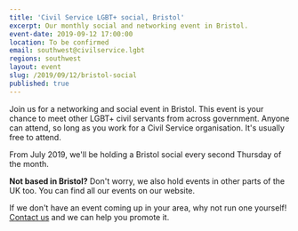 ```yaml
---
title: 'Civil Service LGBT+ social, Bristol'
excerpt: Our monthly social and networking event in Bristol.
event-date: 2019-09-12 17:00:00
location: To be confirmed
email: southwest@civilservice.lgbt
regions: southwest
layout: event
slug: /2019/09/12/bristol-social
published: true
---
```

Join us for a networking and social event in Bristol. This event is your chance to meet other LGBT+ civil servants from across government. Anyone can attend, so long as you work for a Civil Service organisation. It's usually free to attend.

From July 2019, we'll be holding a Bristol social every second Thursday of the month.

**Not based in Bristol?** Don't worry, we also hold events in other parts of the UK too. You can find all our events on our website.

If we don't have an event coming up in your area, why not run one yourself! [Contact us](/about/contact-us/) and we can help you promote it.

